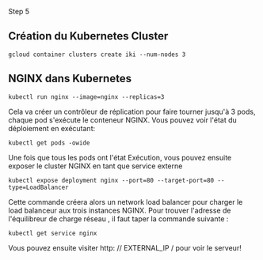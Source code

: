 Step 5

## Création du Kubernetes Cluster
`gcloud container clusters create iki --num-nodes 3`

## NGINX dans Kubernetes

`kubectl run nginx --image=nginx --replicas=3`

Cela va créer un contrôleur de réplication pour faire tourner jusqu'à 3 pods, chaque pod s'exécute le conteneur NGINX. Vous pouvez voir l'état du déploiement en exécutant:


`kubectl get pods -owide`

Une fois que tous les pods ont l'état Exécution, vous pouvez ensuite exposer le cluster NGINX en tant que service externe

`kubectl expose deployment nginx --port=80 --target-port=80 --type=LoadBalancer`

Cette commande créera alors un network load balancer  pour charger le load balanceur aux trois instances NGINX. Pour trouver l'adresse de l'équilibreur de charge réseau , il faut taper la commande suivante :

`kubectl get service nginx`


Vous pouvez ensuite visiter http: // EXTERNAL_IP / pour voir le serveur!

